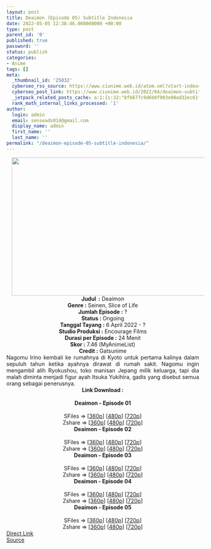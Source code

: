 ```yaml
---
layout: post
title: Deaimon (Episode 05) Subtitle Indonesia
date: 2022-05-05 12:38:46.000000000 +00:00
type: post
parent_id: '0'
published: true
password: ''
status: publish
categories:
- Anime
tags: []
meta:
  _thumbnail_id: '25832'
  cyberseo_rss_source: https://www.ciunime.web.id/atom.xml?start-index=1
  cyberseo_post_link: https://www.ciunime.web.id/2022/04/deaimon-subtitle-indonesia.html
  _jetpack_related_posts_cache: a:1:{s:32:"8f6677c9d6b0f903e98ad32ec61f8deb";a:2:{s:7:"expires";i:1657918915;s:7:"payload";a:3:{i:0;a:1:{s:2:"id";i:27344;}i:1;a:1:{s:2:"id";i:27169;}i:2;a:1:{s:2:"id";i:27340;}}}}
  rank_math_internal_links_processed: '1'
author:
  login: admin
  email: senseads014@gmail.com
  display_name: admin
  first_name: ''
  last_name: ''
permalink: "/deaimon-episode-05-subtitle-indonesia/"
---
```

<div class="separator" style="clear: both; text-align: center;"><a href="https://blogger.googleusercontent.com/img/b/R29vZ2xl/AVvXsEhVbE6l2FJcbmZ8vPWcClgL1BW_hxljVNV8qSfJEwuNKDcFl9A_4gnYX8M3qdh6jHZFdtn4E0Md9_2iLaHxF33sb4FStbNUZZPBPybSP8-vDYCZUz3sfCRSdMb-V-2_QjFPN8_5-zris_cw7cxKOpD4oFdAW9mc91vSoh-5gqfKqcLT7J4HfWmpPLuR/s1280/Deaimon.jpeg" style="margin-left: 1em; margin-right: 1em;"><img border="0" data-original-height="720" data-original-width="1280" height="360" src="{{ site.baseurl }}/assets/2022/05/Deaimon.jpeg" width="640" /></a></div>
<div class="separator" style="clear: both; text-align: center;"></div>
<div style="text-align: center;"><b>Judul</b><b><b> </b>&nbsp;:</b> Deaimon</div>
<div style="text-align: center;"><b><b>Genre :</b></b> Seinen, Slice of Life</div>
<div style="text-align: center;"><b>Jumlah Episode :</b> ?<br /><b>Status :&nbsp;</b>Ongoing<br /><b>Tanggal Tayang :</b> 6 April&nbsp;2022 - ?<br /><b>Studio Produksi :</b>&nbsp;Encourage Films<br /><b>Durasi per Episode :</b> 24 Menit</div>
<div style="text-align: center;"><b>Skor :</b> 7.46 (MyAnimeList)</div>
<div style="text-align: center;"><b>Credit :</b>&nbsp;Gatsunime</div>
<div style="text-align: center;"></div>
<div style="text-align: justify;">Nagomu Irino kembali ke rumahnya di Kyoto untuk pertama kalinya dalam sepuluh tahun ketika ayahnya dirawat di rumah sakit. Nagomu ingin mengambil alih Ryokushou, toko manisan Jepang milik keluarga, tapi dia malah diminta menjadi figur ayah Itsuka Yukihira, gadis yang disebut semua orang sebagai penerusnya.</div>
<div style="text-align: justify;"></div>
<div style="text-align: justify;"></div>
<div style="text-align: center;">
<div style="text-align: center;">
<div style="text-align: left;">
<div style="text-align: center;"><b>Link Download :</b></div>
<div style="text-align: center;"><b><br /></b></div>
<div style="text-align: center;"><span style="text-align: left;"><b>Deaimon&nbsp;</b></span><b>- Episode 01</b></div>
<div style="text-align: center;"><b><br /></b></div>
<div style="text-align: center;">SFiles =&gt; [<a href="http://www.solidfiles.com/v/2dRgevv6pKxrN" target="_blank" rel="noopener">360p</a>] [<a href="http://www.solidfiles.com/v/nkLnawWRvjQ26" target="_blank" rel="noopener">480p</a>] [<a href="http://www.solidfiles.com/v/Pev63yY2vVGmW" target="_blank" rel="noopener">720p</a>]</div>
<div style="text-align: center;">Zshare =&gt; [<a href="https://www73.zippyshare.com/v/104DUVLX/file.html" target="_blank" rel="noopener">360p</a>] [<a href="https://www73.zippyshare.com/v/3uFSVOmX/file.html" target="_blank" rel="noopener">480p</a>] [<a href="https://www73.zippyshare.com/v/pM0eUQQm/file.html" target="_blank" rel="noopener">720p</a>]</div>
<div style="text-align: center;"></div>
<div style="text-align: center;">
<div><span style="text-align: left;"><b>Deaimon&nbsp;</b></span><b>- Episode 02</b></div>
<div><b><br /></b></div>
<div>SFiles =&gt; [<a href="http://www.solidfiles.com/v/m2rae58ABDwQ2" target="_blank" rel="noopener">360p</a>] [<a href="http://www.solidfiles.com/v/6GXvL4np2VwVx" target="_blank" rel="noopener">480p</a>] [<a href="http://www.solidfiles.com/v/wWx2a57Y4Pe3n" target="_blank" rel="noopener">720p</a>]</div>
<div>Zshare =&gt; [<a href="https://www35.zippyshare.com/v/lp0WET5L/file.html" target="_blank" rel="noopener">360p</a>] [<a href="https://www35.zippyshare.com/v/Qep2oDP2/file.html" target="_blank" rel="noopener">480p</a>] [<a href="https://www35.zippyshare.com/v/iV76e1Fz/file.html" target="_blank" rel="noopener">720p</a>]</div>
<div></div>
<div>
<div><span style="text-align: left;"><b>Deaimon&nbsp;</b></span><b>- Episode 03</b></div>
<div><b><br /></b></div>
<div>SFiles =&gt; [<a href="https://www.mp4upload.com/sik0lsvpzzc5" target="_blank" rel="noopener">360p</a>] [<a href="https://www.mp4upload.com/d8jt5fwo3vbn" target="_blank" rel="noopener">480p</a>] [<a href="https://www.mp4upload.com/5xqan4p20oaw" target="_blank" rel="noopener">720p</a>]</div>
<div>Zshare =&gt; [<a href="https://www92.zippyshare.com/v/ujMpOi46/file.html" target="_blank" rel="noopener">360p</a>] [<a href="https://www92.zippyshare.com/v/YxomSfAn/file.html" target="_blank" rel="noopener">480p</a>] [<a href="https://www76.zippyshare.com/v/HbOMMqnv/file.html" target="_blank" rel="noopener">720p</a>]</div>
</div>
<div></div>
<div>
<div><span style="text-align: left;"><b>Deaimon&nbsp;</b></span><b>- Episode 04</b></div>
<div><b><br /></b></div>
<div>SFiles =&gt; [<a href="http://www.solidfiles.com/v/qd7yvQjQNYZ4K" target="_blank" rel="noopener">360p</a>] [<a href="http://www.solidfiles.com/v/vNyXvxNeZ3KBq" target="_blank" rel="noopener">480p</a>] [<a href="http://www.solidfiles.com/v/YL6QMLWxYVvAG" target="_blank" rel="noopener">720p</a>]</div>
<div>Zshare =&gt; [<a href="https://www4.zippyshare.com/v/7C1FChg4/file.html" target="_blank" rel="noopener">360p</a>] [<a href="https://www4.zippyshare.com/v/IJ9ELlvB/file.html" target="_blank" rel="noopener">480p</a>] [<a href="https://www4.zippyshare.com/v/M72LQRVv/file.html" target="_blank" rel="noopener">720p</a>]</div>
</div>
<div></div>
<div>
<div><span style="text-align: left;"><b>Deaimon&nbsp;</b></span><b>- Episode 05</b></div>
<div><b><br /></b></div>
<div>SFiles =&gt; [<a href="http://www.solidfiles.com/v/nkdkdyDL74Vpk" target="_blank" rel="noopener">360p</a>] [<a href="http://www.solidfiles.com/v/XLZLrynyzd4RN" target="_blank" rel="noopener">480p</a>] [<a href="http://www.solidfiles.com/v/W8P8z76yMzP7g" target="_blank" rel="noopener">720p</a>]</div>
<div>Zshare =&gt; [<a href="https://www119.zippyshare.com/v/ObQUqjKQ/file.html" target="_blank" rel="noopener">360p</a>] [<a href="https://www119.zippyshare.com/v/JGWwLc6Q/file.html" target="_blank" rel="noopener">480p</a>] [<a href="https://www119.zippyshare.com/v/0x245mxr/file.html" target="_blank" rel="noopener">720p</a>]</div>
</div>
</div>
</div>
</div>
</div>
<link rel="stylesheet" href="https://cdnjs.cloudflare.com/ajax/libs/font-awesome/4.7.0/css/font-awesome.min.css" />
<div class="divbtn"> <a href="https://handymansurrender.com/fihup8buzv?key=94550f7ce39444073321dde3b8782f97" class="btn"><i class="fa fa-download"></i> Direct Link</a> <br /><a href="https://www.ciunime.web.id/2022/04/deaimon-subtitle-indonesia.html">Source</a> </div>
